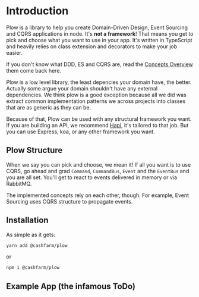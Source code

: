# Introduction

Plow is a library to help you create Domain-Driven Design, Event Sourcing and CQRS applications in node. It's **not a framework**!
That means you get to pick and choose what you want to use in your app.
It's written in TypeScript and heavily relies on class extension and decorators to make your job easier.

If you don't know what DDD, ES and CQRS are, read the [Concepts Overview](concepts.md) them come back here.

Plow is a low level library, the least depencies your domain have, the better. Actually some argue your domain shouldn't have any
external dependencies. We think plow is a good exception because all we did was extract common implementation patterns we across projects
into classes that are as generic as they can be.

Because of that, Plow can be used with any structural framework you want. If you are building an API, we recommend [Hapi](https://hapijs.com),
it's tailored to that job. But you can use Express, koa, or any other framework you want.

## Plow Structure

When we say you can pick and choose, we mean it! If all you want is to use CQRS, go ahead and grad `Command`, `CommandBus`,
`Event` and the `EventBus` and you are all set. You'll get to react to events delivered in memory or via RabbitMQ.

The implemented concepts rely on each other, though. For example, Event Sourcing uses CQRS structure to propagate events.

## Installation

As simple as it gets:

```sh
yarn add @cashfarm/plow
```

or

```sh
npm i @cashfarm/plow
```

## Example App (the infamous ToDo)



